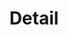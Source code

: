 ---
id: hiring-page-detail
title: Detail
sidebar_label: Detail
sidebar_position: 3
last_update:
  date: 11/08/2025
  author: Ijaan Yudana
---